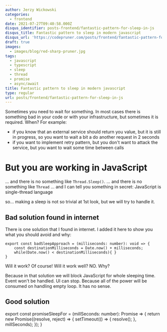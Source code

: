 ```yaml
---
author: Jerzy Wickowski
categories:
  - frontend
date: 2021-07-27T09:40:58.000Z
disqus_identifier: posts-frontend/fantastic-pattern-for-sleep-in-js
disqus_title: Fantastic pattern to sleep in modern javascript
disqus_url: 'https://codepruner.com/posts/frontend/fantastic-pattern-for-sleep-in-js'
draft: true
images:
  - images/blog/red-sharp-pruner.jpg
tags:
  - javascript
  - typescript
  - sleep
  - thread
  - promise
  - async/await
title: Fantastic pattern to sleep in modern javascript
type: regular
url: posts/frontend/fantastic-pattern-for-sleep-in-js
---
```


Sometimes you need to wait for something. In most cases there is something bad in your code or with your infrastructure, but sometimes it is required. When?
For example:
 - if you know that an external service should return you value, but it is still in progress, so you want to wait a bit a do another request in 2 seconds
 - if you want to implement retry pattern, but you don't want to attack the service, but you want to wait some time between calls

# But you are working in JavaScript
... and there is no something like `Thread.Sleep()`. 
... and there is no something like `Thread`
... and I can tell you something in secret: JavaScript is single-thread language

so... making a sleep is not so trivial at 1st look, but we will try to handle it.

## Bad solution found in internet
There is one solution that I found in internet. I added it here to show you what you should avoid and why:
```
export const badSleepApproach = (milliseconds: number): void => {
    const destinationMilliseconds = Date.now() + milliseconds;
    while(Date.now() < destinationMilliseconds){ }
}
```
Will it work? Of course!
Will it work well? NO. Why?

Because in that solution we will block JavaScript for whole sleeping time. Event won't be handled. UI can stop. Because all of the power will be consumed on handling empty loop. It has no sense.

## Good solution

export const promiseSleepFor = (millSeconds: number): Promise<void> => {
    return new Promise<void>((resolve, reject) => {
        setTimeout(() => {
            resolve();
        }, millSeconds);
    });
}
